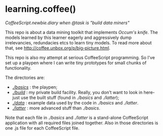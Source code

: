 learning.coffee()
=================

_CoffeeScript.newbie.diary when @task is "build data miners"_

This repo is about a data mining toolkit that implements _Occum's knife_. The
models learned by this learner eagerly and aggressively dump
irrelevancies, redundacies etcs to learn tiny models. To read more about that,
see http://coffee.unbox.org/p/big-picture.html.

This repo is also my attempt at serious CoffeeScript programming. So I've set up
a playpen where I can write tiny prototypes for small chunks of functionality.

The directories are:

* _[./basics](https://github.com/timm/coffee-mine/tree/master/basics)_ 
: the playpen; 
* _[./build](https://github.com/timm/coffee-mine/tree/master/build)_ 
: my private build facility. Really, you don't want to look in here-
just use the 
built stuff (found in _./basics_ and _./latter_);
* _[./data](https://github.com/timm/coffee-mine/tree/master/data)_ 
: example data used by the code in _./basics_ and _./latter_.
* _[./latter](https://github.com/timm/coffee-mine/tree/master/latter)_ 
: more advanced stuff than _./basics_.

Note that each file in _./basics_ and _./latter_ is
a  stand-alone CoffeeScript application with all required files joined together. 
Also in those directories is one .js file for each CoffeeScript file. 
